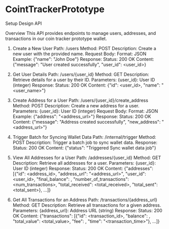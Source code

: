 # CointTrackerPrototype
Setup
Design
API

Overview
This API provides endpoints to manage users, addresses, and transactions in our coin tracker prototype wallet.

1. Create a New User
Path: /users
Method: POST
Description: Create a new user with the provided name.
Request Body:
Format: JSON
Example: {"name": "John Doe"}
Response:
Status: 200 OK
Content: {"message": "User created successfully", "user_id": <user_id>}

2. Get User Details
Path: /users/{user_id}
Method: GET
Description: Retrieve details for a user by their ID.
Parameters:
{user_id}: User ID (integer)
Response:
Status: 200 OK
Content: {"id": <user_id>, "name": "<user_name>"}

3. Create Address for a User
Path: /users/{user_id}/create_address
Method: POST
Description: Create a new address for a user.
Parameters:
{user_id}: User ID (integer)
Request Body:
Format: JSON
Example: {"address": "<address_url>"}
Response:
Status: 200 OK
Content: {"message": "Address created successfully", "new_address": "<address_url>"}

4. Trigger Batch for Syncing Wallet Data
Path: /internal/trigger
Method: POST
Description: Trigger a batch job to sync wallet data.
Response:
Status: 200 OK
Content: {"status": "Triggered Sync wallet data job"}
5. View All Addresses for a User
Path: /addresses/{user_id}
Method: GET
Description: Retrieve all addresses for a user.
Parameters:
{user_id}: User ID (integer)
Response:
Status: 200 OK
Content: {"addresses": [{"id": <address_id>, "address_url": "<address_url>", "user_id": <user_id>, "final_balance": <balance>, "number_of_transactions": <num_transactions>, "total_received": <total_received>, "total_sent": <total_sent>}, ...]}

6. Get All Transactions for an Address
Path: /transactions/{address_url}
Method: GET
Description: Retrieve all transactions for a given address.
Parameters:
{address_url}: Address URL (string)
Response:
Status: 200 OK
Content: {"transactions": [{"id": <transaction_id>, "balance": <balance>, "total_value": <total_value>, "fee": <fee>, "time": "<transaction_time>"}, ...]}
